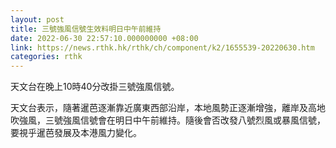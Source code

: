 ```yaml
---
layout: post
title: 三號強風信號生效料明日中午前維持
date: 2022-06-30 22:57:10.000000000 +08:00
link: https://news.rthk.hk/rthk/ch/component/k2/1655539-20220630.htm
categories: rthk
---
```


天文台在晚上10時40分改掛三號強風信號。

天文台表示，隨著暹芭逐漸靠近廣東西部沿岸，本地風勢正逐漸增強，離岸及高地吹強風，三號強風信號會在明日中午前維持。隨後會否改發八號烈風或暴風信號， 要視乎暹芭發展及本港風力變化。
